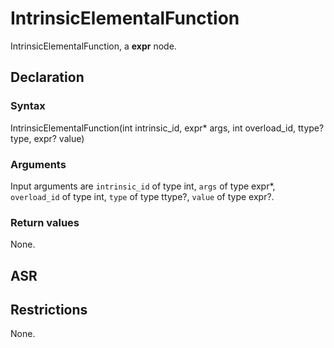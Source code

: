 <!-- This is an automatically generated file. Do not edit it manually. -->

# IntrinsicElementalFunction

IntrinsicElementalFunction, a **expr** node.

## Declaration

### Syntax

IntrinsicElementalFunction(int intrinsic_id, expr* args, int overload_id, ttype? type, expr? value)

### Arguments
Input arguments are `intrinsic_id` of type int, `args` of type expr*, `overload_id` of type int, `type` of type ttype?, `value` of type expr?.

### Return values

None.

## ASR

<!-- Generate ASR using pickle. -->

## Restrictions

<!-- Generated from asr_verify.cpp. -->
None.